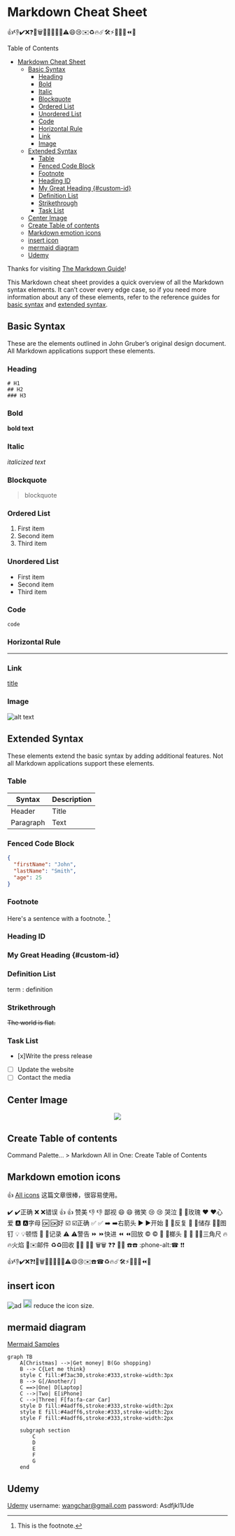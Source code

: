 # Markdown Cheat Sheet

👍👎✔️❌❓💾🗑📝🐛📓📒💡⚠️😄😢✉️♻️🔥☄️🛠⚡️📐🎯📄⏪📌

Table of Contents
- [Markdown Cheat Sheet](#markdown-cheat-sheet)
  - [Basic Syntax](#basic-syntax)
    - [Heading](#heading)
    - [Bold](#bold)
    - [Italic](#italic)
    - [Blockquote](#blockquote)
    - [Ordered List](#ordered-list)
    - [Unordered List](#unordered-list)
    - [Code](#code)
    - [Horizontal Rule](#horizontal-rule)
    - [Link](#link)
    - [Image](#image)
  - [Extended Syntax](#extended-syntax)
    - [Table](#table)
    - [Fenced Code Block](#fenced-code-block)
    - [Footnote](#footnote)
    - [Heading ID](#heading-id)
    - [My Great Heading {#custom-id}](#my-great-heading-custom-id)
    - [Definition List](#definition-list)
    - [Strikethrough](#strikethrough)
    - [Task List](#task-list)
  - [Center Image](#center-image)
  - [Create Table of contents](#create-table-of-contents)
  - [Markdown emotion icons](#markdown-emotion-icons)
  - [insert icon](#insert-icon)
  - [mermaid diagram](#mermaid-diagram)
  - [Udemy](#udemy)


Thanks for visiting [The Markdown Guide](https://www.markdownguide.org)!

This Markdown cheat sheet provides a quick overview of all the Markdown syntax elements. It can’t cover every edge case, so if you need more information about any of these elements, refer to the reference guides for [basic syntax](https://www.markdownguide.org/basic-syntax) and [extended syntax](https://www.markdownguide.org/extended-syntax).

## Basic Syntax

These are the elements outlined in John Gruber’s original design document. All Markdown applications support these elements.

### Heading
```
# H1
## H2
### H3
```
### Bold

**bold text**

### Italic

*italicized text*

### Blockquote

> blockquote

### Ordered List

1. First item
2. Second item
3. Third item

### Unordered List

- First item
- Second item
- Third item

### Code

`code`

### Horizontal Rule

---

### Link

[title](https://www.example.com)

### Image

![alt text](./images/python-keywords.png)

## Extended Syntax

These elements extend the basic syntax by adding additional features. Not all Markdown applications support these elements.

### Table

| Syntax    | Description |
| --------- | ----------- |
| Header    | Title       |
| Paragraph | Text        |

### Fenced Code Block

```json
{
  "firstName": "John",
  "lastName": "Smith",
  "age": 25
}
```

### Footnote

Here's a sentence with a footnote. [^1]

[^1]: This is the footnote.

### Heading ID

### My Great Heading {#custom-id}

### Definition List

term
: definition

### Strikethrough

~~The world is flat.~~

### Task List

- [x]Write the press release
- [ ] Update the website
- [ ] Contact the media

## Center Image

<center><img src="images/application.png"/></center>

## Create Table of contents

Command Palette... > Markdown All in One: Create Table of Contents

## Markdown emotion icons
👍 [All icons](https://www.webfx.com/tools/emoji-cheat-sheet/) 这篇文章很棒，很容易使用。

:heavy_check_mark: ✔️正确
:x: ❌错误
:+1: 👍 赞美
:-1: 👎 鄙视
:smile: 😄 微笑
:cry: 😢 哭泣
:rose: 🌹玫瑰
:heart: ❤️心爱
:a: 🅰️字母
:ok: 🆗好
:ballot_box_with_check: ☑️正确
:white_check_mark: ✅
:arrow_right: ➡️右箭头
:arrow_forward: ▶️开始
:repeat: 🔁反复
:floppy_disk: 💾储存
:pushpin:📌图钉
:bulb: 💡顿悟
:memo: 📝记录
:warning: ⚠️警告
:fast_forward: ⏩快进
:rewind: ⏪回放
:copyright: ©️ 
:hammer: 🔨榔头
:butterfly: 🦋
:triangular_ruler:📐三角尺
:fire:🔥火焰
:email:✉️邮件
:recycle:♻️回收
:notebook:📓
:ledger:📒
:wastebasket:🗑
:question:❓
:bug:🐛
:phone:☎️
:phone-alt:☎
:exclamation:❗️

👍👎✔️❌❓❗️💾🗑📝🐛📓📒💡⚠️😄😢✉️☎️☎♻️🔥☄️🛠⚡️📐🎯📄⏪📌

##  insert icon
![ad](faicons/svgs/regular/smile.svg)
<img src="faweb/svgs/regular/address-book.svg" style="background-color:lightblue;" height="20"> reduce the icon size.

##  mermaid diagram

[Mermaid Samples](mermaid.md)

```mermaid
graph TB
    A[Christmas] -->|Get money| B(Go shopping)
    B --> C{Let me think}
    style C fill:#f3ac30,stroke:#333,stroke-width:3px
    B --> G[/Another/]
    C ==>|One| D[Laptop]
    C -->|Two| E[iPhone]
    C -->|Three| F[fa:fa-car Car]
    style D fill:#4adff6,stroke:#333,stroke-width:2px
    style E fill:#4adff6,stroke:#333,stroke-width:2px
    style F fill:#4adff6,stroke:#333,stroke-width:2px

    subgraph section
        C
        D
        E
        F
        G
    end
```
## Udemy
[Udemy](https://www.udemy.com/)
username: wangchar@gmail.com
password: Asdfjkl1Ude